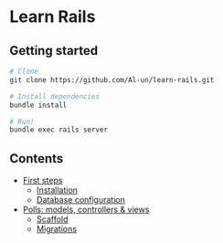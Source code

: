 # Learn Rails

## Getting started

```sh
# Clone
git clone https://github.com/Al-un/learn-rails.git

# Install dependencies
bundle install

# Run!
bundle exec rails server
```

## Contents

- [First steps](00.init.md)
    - [Installation](00.init.md#installation)
    - [Database configuration](00.init.md#database-configuration)
- [Polls: models, controllers & views](01.polls.md)
    - [Scaffold](01.polls.md#scaffold)
    - [Migrations](01.polls.md#migrations)
